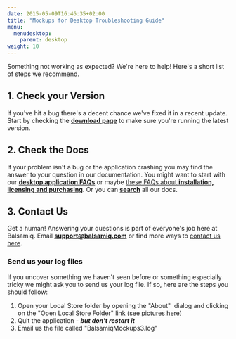 ```yaml
---
date: 2015-05-09T16:46:35+02:00
title: "Mockups for Desktop Troubleshooting Guide"
menu:
  menudesktop:
    parent: desktop
weight: 10
---
```

Something not working as expected? We're here to help! Here's a short list of steps we recommend.

## 1\. Check your Version

If you've hit a bug there's a decent chance we've fixed it in a recent update. Start by checking the [**download page**](https://balsamiq.com/download/) to make sure you're running the latest version.

## 2\. Check the Docs 

If your problem isn't a bug or the application crashing you may find the answer to your question in our documentation. You might want to start with our [**desktop application FAQs**](http://support.balsamiq.com/customer/portal/articles/127377#faq) or maybe [these FAQs about **installation, licensing and purchasing**](http://support.balsamiq.com/customer/portal/articles/127377#links). Or you can [**search**](http://support.balsamiq.com/#support-ask) all our docs.

## 3\. Contact Us

Get a human! Answering your questions is part of everyone's job here at Balsamiq. Email [**support@balsamiq.com**](mailto:support@balsamiq.com) or find more ways to [contact us here](https://balsamiq.com/company/#contact).

### Send us your log files

If you uncover something we haven't seen before or something especially tricky we might ask you to send us your log file. If so, here are the steps you should follow:

1.  Open your Local Store folder by opening the "About"  dialog and clicking on the "Open Local Store Folder" link ([see pictures here](http://support.balsamiq.com/customer/portal/articles/1033437))
2.  Quit the application - _**but don't restart it**_
3.  Email us the file called "BalsamiqMockups3.log"

